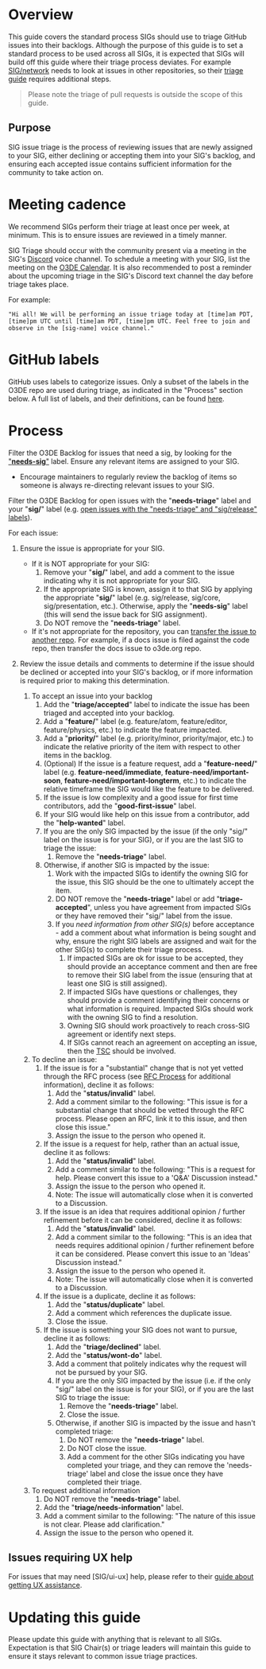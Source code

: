 # Overview

This guide covers the standard process SIGs should use to triage GitHub issues into their backlogs. Although the purpose of this guide is to set a standard process to be used across all SIGs, it is expected that SIGs will build off this guide where their triage process deviates. For example [SIG/network](https://github.com/o3de/sig-network) needs to look at issues in other repositories, so their [triage guide](https://github.com/o3de/sig-network/blob/main/TRIAGE_GUIDE.md) requires additional steps.

> Please note the triage of pull requests is outside the scope of this guide.

## Purpose

SIG issue triage is the process of reviewing issues that are newly assigned to your SIG, either declining or accepting them into your SIG's backlog, and ensuring each accepted issue contains sufficient information for the community to take action on.

# Meeting cadence

We recommend SIGs perform their triage at least once per week, at minimum. This is to ensure issues are reviewed in a timely manner.

SIG Triage should occur with the community present via a meeting in the SIG's [Discord](https://discord.gg/o3de) voice channel. To schedule a meeting with your SIG, list the meeting on the [O3DE Calendar](https://lists.o3de.org/g/o3de-calendar/calendar). It is also recommended to post a reminder about the upcoming triage in the SIG's Discord text channel the day before triage takes place.

For example:
```
"Hi all! We will be performing an issue triage today at [time]am PDT, [time]pm UTC until [time]am PDT, [time]pm UTC. Feel free to join and observe in the [sig-name] voice channel."
```

# GitHub labels
GitHub uses labels to categorize issues. Only a subset of the labels in the O3DE repo are used during triage, as indicated in the "Process" section below. A full list of labels, and their definitions, can be found [here](https://github.com/o3de/o3de/labels).

# Process

Filter the O3DE Backlog for issues that need a sig, by looking for the ["**needs-sig**"](https://github.com/o3de/o3de/issues?q=is%3Aissue+is%3Aopen+label%3Aneeds-sig) label. Ensure any relevant items are assigned to your SIG.
   * Encourage maintainers to regularly review the backlog of items so someone is always re-directing relevant issues to your SIG.

Filter the O3DE Backlog for open issues with the "**needs-triage**" label and your "**sig/**" label (e.g. [open issues with the "needs-triage" and "sig/release" labels](https://github.com/o3de/o3de/issues?q=is%3Aopen+label%3Asig%2Frelease+label%3Aneeds-triage+)). 

For each issue:

1.  Ensure the issue is appropriate for your SIG. 
    -  If it is NOT appropriate for your SIG:
        1.  Remove your "**sig/**" label, and add a comment to the issue indicating why it is not appropriate for your SIG.
        2.  If the appropriate SIG is known, assign it to that SIG by applying the appropriate "**sig/**" label (e.g. sig/release, sig/core, sig/presentation, etc.). Otherwise, apply the "**needs-sig**" label (this will send the issue back for SIG assignment).
        3.  Do NOT remove the "**needs-triage**" label.
    - If it's not appropriate for the repository, you can [transfer the issue to another repo](https://docs.github.com/en/issues/tracking-your-work-with-issues/transferring-an-issue-to-another-repository). For example, if a docs issue is filed against the code repo, then transfer the docs issue to o3de.org repo. 
    
2.  Review the issue details and comments to determine if the issue should be declined or accepted into your SIG's backlog, or if more information is required prior to making this determination.  
    1.  To accept an issue into your backlog  
        1. Add the "**triage/accepted**" label to indicate the issue has been triaged and accepted into your backlog.
        2. Add a "**feature/**" label (e.g. feature/atom, feature/editor, feature/physics, etc.) to indicate the feature impacted.
        3. Add a "**priority/**" label (e.g. priority/minor, priority/major, etc.) to indicate the relative priority of the item with respect to other items in the backlog.
        4. (Optional) If the issue is a feature request, add a "**feature-need/**" label (e.g. **feature-need/immediate**, **feature-need/important-soon**, **feature-need/important-longterm**, etc.) to indicate the relative timeframe the SIG would like the feature to be delivered.
        5. If the issue is low complexity and a good issue for first time contributors, add the "**good-first-issue**" label.
        6. If your SIG would like help on this issue from a contributor, add the "**help-wanted**" label.
        7. If you are the only SIG impacted by the issue (if the only "sig/" label on the issue is for your SIG), or if you are the last SIG to triage the issue:
            1.  Remove the "**needs-triage**" label.   
        8. Otherwise, if another SIG is impacted by the issue:
            1.  Work with the impacted SIGs to identify the owning SIG for the issue, this SIG should be the one to ultimately accept the item.
            2.  DO NOT remove the "**needs-triage**" label or add "**triage-accepted**", unless you have agreement from impacted SIGs or they have removed their "sig/" label from the issue.
            3.  If you *need information from other SIG(s)* before acceptance - add a comment about what information is being sought and why, ensure the right SIG labels are assigned and wait for the other SIG(s) to complete their triage process. 
                1. If impacted SIGs are ok for issue to be accepted, they should provide an acceptance comment and then are free to remove their SIG label from the issue (ensuring that at least one SIG is still assigned). 
                2. If impacted SIGs have questions or challenges, they should provide a comment identifying their concerns or what information is required. Impacted SIGs should work with the owning SIG to find a resolution.
                3. Owning SIG should work proactively to reach cross-SIG agreement or identify next steps.
                4. If SIGs cannot reach an agreement on accepting an issue, then the [TSC](https://github.com/o3de/tsc) should be involved.
    2.  To decline an issue:  
        1.  If the issue is for a "substantial" change that is not yet vetted through the RFC process (see [RFC Process](https://github.com/o3de/rfcs/blob/main/README.md) for additional information), decline it as follows:  
            1.  Add the "**status/invalid**" label.
            2.  Add a comment similar to the following: "This issue is for a substantial change that should be vetted through the RFC process. Please open an RFC, link it to this issue, and then close this issue."
            3.  Assign the issue to the person who opened it.
        2.  If the issue is a request for help, rather than an actual issue, decline it as follows:  
            1.  Add the "**status/invalid**" label.
            2.  Add a comment similar to the following: "This is a request for help. Please convert this issue to a 'Q&A' Discussion instead."
            3.  Assign the issue to the person who opened it.
            4.  Note: The issue will automatically close when it is converted to a Discussion.
        3.  If the issue is an idea that requires additional opinion / further refinement before it can be considered, decline it as follows:  
            1.  Add the "**status/invalid**" label.
            2.  Add a comment similar to the following: "This is an idea that needs requires additional opinion / further refinement before it can be considered. Please convert this issue to an 'Ideas' Discussion instead."
            3.  Assign the issue to the person who opened it.
            4.  Note: The issue will automatically close when it is converted to a Discussion.
        4.  If the issue is a duplicate, decline it as follows:  
            1.  Add the "**status/duplicate**" label.
            2.  Add a comment which references the duplicate issue.   
            3.  Close the issue.   
        5.  If the issue is something your SIG does not want to pursue, decline it as follows:
            1.  Add the "**triage/declined**" label.
            2.  Add the "**status/wont-do**" label.
            3.  Add a comment that politely indicates why the request will not be pursued by your SIG.
            4.  If you are the only SIG impacted by the issue (i.e. if the only "sig/" label on the issue is for your SIG), or if you are the last SIG to triage the issue:  
                1.  Remove the "**needs-triage**" label.
                2.  Close the issue.
            5.  Otherwise, if another SIG is impacted by the issue and hasn't completed triage:
                1.  Do NOT remove the "**needs-triage**" label. 
                2.  Do NOT close the issue. 
                3.  Add a comment for the other SIGs indicating you have completed your triage, and they can remove the 'needs-triage' label and close the issue once they have completed their triage.
    3.  To request additional information  
        1.  Do NOT remove the "**needs-triage**" label.
        2.  Add the "**triage/needs-information**" label.
        3.  Add a comment similar to the following: "The nature of this issue is not clear. Please add clarification."
        4.  Assign the issue to the person who opened it.

## Issues requiring UX help
For issues that may need [SIG/ui-ux] help, please refer to their [guide about getting UX assistance](https://github.com/o3de/sig-ui-ux/blob/main/governance/UX%20Intake%20Process.md).

# Updating this guide
Please update this guide with anything that is relevant to all SIGs. Expectation is that SIG Chair(s) or triage leaders will maintain this guide to ensure it stays relevant to common issue triage practices.
